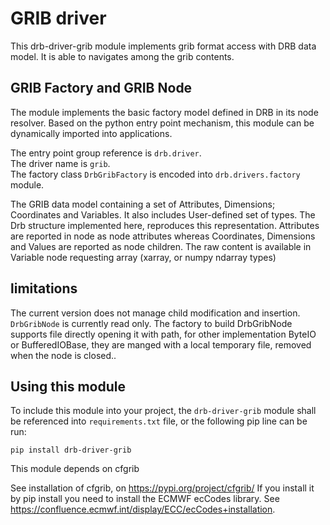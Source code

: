 # GRIB driver
This drb-driver-grib module implements grib format access with DRB data model. It is able to navigates among the grib contents.

## GRIB Factory and GRIB Node
The module implements the basic factory model defined in DRB in its node resolver. Based on the python entry point mechanism, this module can be dynamically imported into applications.

The entry point group reference is `drb.driver`.<br/>
The driver name is `grib`.<br/>
The factory class `DrbGribFactory` is encoded into `drb.drivers.factory`
module.<br/>

The GRIB data model containing a set of Attributes, Dimensions; Coordinates and Variables. It also includes User-defined set of types.
The Drb structure implemented here, reproduces this representation.
Attributes are reported in node as node attributes whereas Coordinates, Dimensions and Values are reported as node children. The raw content is available in Variable node requesting array (xarray, or numpy ndarray types)

## limitations
The current version does not manage child modification and insertion. `DrbGribNode` is currently read only.
The factory to build DrbGribNode supports file directly opening it with path, for other implementation ByteIO or BufferedIOBase, they are manged with a local temporary file, removed when the node is closed..

## Using this module
To include this module into your project, the `drb-driver-grib` module shall be referenced into `requirements.txt` file, or the following pip line can be run:
```commandline
pip install drb-driver-grib
```

This module depends on cfgrib

See installation of cfgrib, on https://pypi.org/project/cfgrib/
If you install it by pip install you need to install the ECMWF ecCodes library.
See https://confluence.ecmwf.int/display/ECC/ecCodes+installation.

